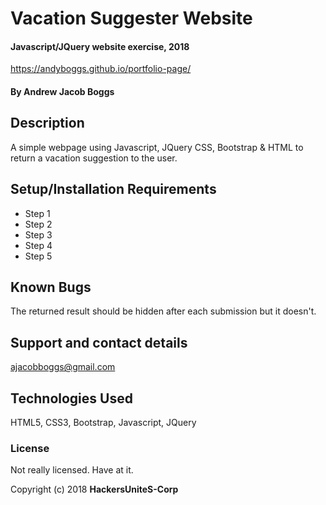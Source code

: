 # Vacation Suggester Website

#### Javascript/JQuery website exercise, 2018

https://andyboggs.github.io/portfolio-page/

#### By Andrew Jacob Boggs

## Description

A simple webpage using Javascript, JQuery CSS, Bootstrap & HTML to return a vacation suggestion to the user.

## Setup/Installation Requirements

* Step 1
* Step 2
* Step 3
* Step 4
* Step 5

## Known Bugs

The returned result should be hidden after each submission but it doesn't.  

## Support and contact details

ajacobboggs@gmail.com

## Technologies Used

HTML5, CSS3, Bootstrap, Javascript, JQuery

### License

Not really licensed. Have at it.

Copyright (c) 2018 **HackersUniteS-Corp**
